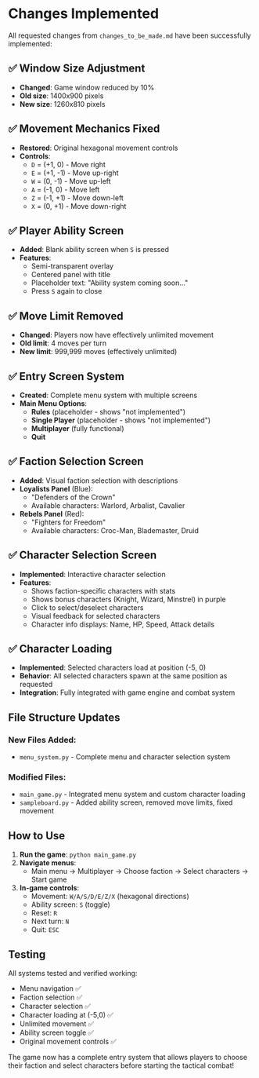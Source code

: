 # Changes Implemented

All requested changes from `changes_to_be_made.md` have been successfully implemented:

## ✅ Window Size Adjustment
- **Changed**: Game window reduced by 10%
- **Old size**: 1400x900 pixels
- **New size**: 1260x810 pixels

## ✅ Movement Mechanics Fixed
- **Restored**: Original hexagonal movement controls
- **Controls**:
  - `D` = (+1, 0) - Move right
  - `E` = (+1, -1) - Move up-right  
  - `W` = (0, -1) - Move up-left
  - `A` = (-1, 0) - Move left
  - `Z` = (-1, +1) - Move down-left
  - `X` = (0, +1) - Move down-right

## ✅ Player Ability Screen
- **Added**: Blank ability screen when `S` is pressed
- **Features**:
  - Semi-transparent overlay
  - Centered panel with title
  - Placeholder text: "Ability system coming soon..."
  - Press `S` again to close

## ✅ Move Limit Removed
- **Changed**: Players now have effectively unlimited movement
- **Old limit**: 4 moves per turn
- **New limit**: 999,999 moves (effectively unlimited)

## ✅ Entry Screen System
- **Created**: Complete menu system with multiple screens
- **Main Menu Options**:
  - **Rules** (placeholder - shows "not implemented")
  - **Single Player** (placeholder - shows "not implemented") 
  - **Multiplayer** (fully functional)
  - **Quit**

## ✅ Faction Selection Screen
- **Added**: Visual faction selection with descriptions
- **Loyalists Panel** (Blue):
  - "Defenders of the Crown"
  - Available characters: Warlord, Arbalist, Cavalier
- **Rebels Panel** (Red):
  - "Fighters for Freedom"
  - Available characters: Croc-Man, Blademaster, Druid

## ✅ Character Selection Screen
- **Implemented**: Interactive character selection
- **Features**:
  - Shows faction-specific characters with stats
  - Shows bonus characters (Knight, Wizard, Minstrel) in purple
  - Click to select/deselect characters
  - Visual feedback for selected characters
  - Character info displays: Name, HP, Speed, Attack details

## ✅ Character Loading
- **Implemented**: Selected characters load at position (-5, 0)
- **Behavior**: All selected characters spawn at the same position as requested
- **Integration**: Fully integrated with game engine and combat system

## File Structure Updates

### New Files Added:
- `menu_system.py` - Complete menu and character selection system

### Modified Files:
- `main_game.py` - Integrated menu system and custom character loading
- `sampleboard.py` - Added ability screen, removed move limits, fixed movement

## How to Use

1. **Run the game**: `python main_game.py`
2. **Navigate menus**: 
   - Main menu → Multiplayer → Choose faction → Select characters → Start game
3. **In-game controls**:
   - Movement: `W/A/S/D/E/Z/X` (hexagonal directions)
   - Ability screen: `S` (toggle)
   - Reset: `R`
   - Next turn: `N`
   - Quit: `ESC`

## Testing

All systems tested and verified working:
- Menu navigation ✅
- Faction selection ✅  
- Character selection ✅
- Character loading at (-5,0) ✅
- Unlimited movement ✅
- Ability screen toggle ✅
- Original movement controls ✅

The game now has a complete entry system that allows players to choose their faction and select characters before starting the tactical combat!